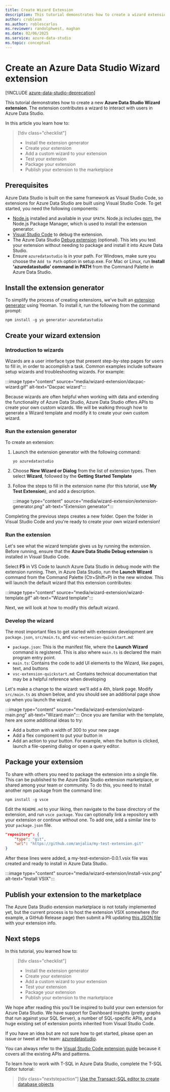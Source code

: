 ```yaml
---
title: Create Wizard Extension
description: This tutorial demonstrates how to create a wizard extension to add custom functionality to Azure Data Studio.
author: croblesm
ms.author: roblescarlos
ms.reviewer: randolphwest, maghan
ms.date: 02/06/2025
ms.service: azure-data-studio
ms.topic: conceptual
---
```


# Create an Azure Data Studio Wizard extension

[!INCLUDE [azure-data-studio-deprecation](../includes/azure-data-studio-deprecation.md)]

This tutorial demonstrates how to create a new **Azure Data Studio Wizard extension**. The extension contributes a wizard to interact with users in Azure Data Studio.

In this article you learn how to:
> [!div class="checklist"]
> - Install the extension generator
> - Create your extension
> - Add a custom wizard to your extension
> - Test your extension
> - Package your extension
> - Publish your extension to the marketplace

## Prerequisites

Azure Data Studio is built on the same framework as Visual Studio Code, so extensions for Azure Data Studio are built using Visual Studio Code. To get started, you need the following components:

- [Node.js](https://nodejs.org) installed and available in your `$PATH`. Node.js includes [npm](https://www.npmjs.com/), the Node.js Package Manager, which is used to install the extension generator.
- [Visual Studio Code](https://code.visualstudio.com) to debug the extension.
- The Azure Data Studio [Debug extension](https://marketplace.visualstudio.com/items?itemName=ms-mssql.sqlops-debug) (optional). This lets you test your extension without needing to package and install it into Azure Data Studio.
- Ensure `azuredatastudio` is in your path. For Windows, make sure you choose the `Add to Path` option in setup.exe. For Mac or Linux, run **Install 'azuredatastudio' command in PATH** from the Command Palette in Azure Data Studio.

## Install the extension generator

To simplify the process of creating extensions, we've built an [extension generator](https://code.visualstudio.com/docs/extensions/yocode) using Yeoman. To install it, run the following from the command prompt:

```console
npm install -g yo generator-azuredatastudio
```

## Create your wizard extension

### Introduction to wizards

Wizards are a user interface type that present step-by-step pages for users to fill in, in order to accomplish a task. Common examples include software setup wizards and troubleshooting wizards. For example:

:::image type="content" source="media/wizard-extension/dacpac-wizard.gif" alt-text="Dacpac wizard":::

Because wizards are often helpful when working with data and extending the functionality of Azure Data Studio, Azure Data Studio offers APIs to create your own custom wizards. We will be walking through how to generate a Wizard template and modify it to create your own custom wizard.

### Run the extension generator

To create an extension:

1. Launch the extension generator with the following command:

   `yo azuredatastudio`

2. Choose **New Wizard or Dialog** from the list of extension types. Then select **Wizard**, followed by the **Getting Started Template**

3. Follow the steps to fill in the extension name (for this tutorial, use **My Test Extension**), and add a description.

    :::image type="content" source="media/wizard-extension/extension-generator.png" alt-text="Extension generator":::

Completing the previous steps creates a new folder. Open the folder in Visual Studio Code and you're ready to create your own wizard extension!

### Run the extension

Let's see what the wizard template gives us by running the extension. Before running, ensure that the **Azure Data Studio Debug extension** is installed in Visual Studio Code.

Select **F5** in VS Code to launch Azure Data Studio in debug mode with the extension running. Then, in Azure Data Studio, run the **Launch Wizard** command from the Command Palette (Ctr+Shift+P) in the new window. This will launch the default wizard that this extension contributes:

:::image type="content" source="media/wizard-extension/wizard-template.gif" alt-text="Wizard template":::

Next, we will look at how to modify this default wizard.

### Develop the wizard

The most important files to get started with extension development are `package.json`, `src/main.ts`, and `vsc-extension-quickstart.md`:

- `package.json`: This is the manifest file, where the **Launch Wizard** command is registered. This is also where `main.ts` is declared the main program entry point.
- `main.ts`: Contains the code to add UI elements to the Wizard, like pages, text, and buttons
- `vsc-extension-quickstart.md`: Contains technical documentation that may be a helpful reference when developing

Let's make a change to the wizard: we'll add a 4th, blank page. Modify `src/main.ts` as shown below, and you should see an additional page show up when you launch the wizard.

:::image type="content" source="media/wizard-extension/wizard-main.png" alt-text="Wizard main":::
Once you are familiar with the template, here are some additional ideas to try:

- Add a button with a width of 300 to your new page
- Add a flex component to put your button in
- Add an action to your button. For example, when the button is clicked, launch a file-opening dialog or open a query editor.

## Package your extension

To share with others you need to package the extension into a single file. This can be published to the Azure Data Studio extension marketplace, or shared among your team or community. To do this, you need to install another npm package from the command line:

```console
npm install -g vsce
```

Edit the `README.md` to your liking, then navigate to the base directory of the extension, and run `vsce package`. You can optionally link a repository with your extension or continue without one. To add one, add a similar line to your `package.json` file.

```json
"repository": {
    "type": "git",
    "url": "https://github.com/anjalia/my-test-extension.git"
}
```

After these lines were added, a my-test-extension-0.0.1.vsix file was created and ready to install in Azure Data Studio.

:::image type="content" source="media/wizard-extension/install-vsix.png" alt-text="Install VSIX":::

## Publish your extension to the marketplace

The Azure Data Studio extension marketplace is not totally implemented yet, but the current process is to host the extension VSIX somewhere (for example, a GitHub Release page) then submit a PR updating [this JSON file](https://github.com/Microsoft/azuredatastudio/blob/release/extensions/extensionsGallery.json) with your extension info.

## Next steps

In this tutorial, you learned how to:
> [!div class="checklist"]
> - Install the extension generator
> - Create your extension
> - Add a custom wizard to your extension
> - Test your extension
> - Package your extension
> - Publish your extension to the marketplace

We hope after reading this you'll be inspired to build your own extension for Azure Data Studio. We have support for Dashboard Insights (pretty graphs that run against your SQL Server), a number of SQL-specific APIs, and a huge existing set of extension points inherited from Visual Studio Code.

If you have an idea but are not sure how to get started, please open an issue or tweet at the team: [azuredatastudio](https://twitter.com/azuredatastudio).

You can always refer to the [Visual Studio Code extension guide](https://code.visualstudio.com/docs/extensions/overview) because it covers all the existing APIs and patterns.

To learn how to work with T-SQL in Azure Data Studio, complete the T-SQL Editor tutorial:

> [!div class="nextstepaction"]
> [Use the Transact-SQL editor to create database objects](../tutorial-sql-editor.md)
